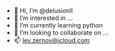 - 👋 Hi, I’m @delusionll
- 👀 I’m interested in ... 
- 🌱 I’m currently learning python
- 💞️ I’m looking to collaborate on ...
- 📫 lev.zernov@icloud.com

<!---
delusionll/delusionll is a ✨ special ✨ repository because its `README.md` (this file) appears on your GitHub profile.
You can click the Preview link to take a look at your changes.
--->
